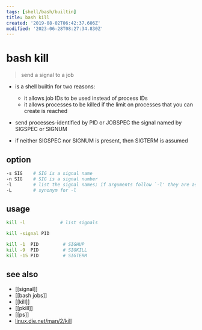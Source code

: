 ```yaml
---
tags: [shell/bash/builtin]
title: bash kill
created: '2019-08-02T06:42:37.606Z'
modified: '2023-06-28T08:27:34.830Z'
---
```


# bash kill

> send a signal to a job

- is a shell builtin for two reasons:  
  - it allows job IDs to be used instead of process IDs
  - it allows processes to be killed if the limit on processes that you can create is reached

- send processes-identified by PID or JOBSPEC the signal named by SIGSPEC or SIGNUM
- if neither SIGSPEC nor SIGNUM is present, then SIGTERM is assumed

## option

```sh
-s SIG    # SIG is a signal name
-n SIG    # SIG is a signal number
-l        # list the signal names; if arguments follow `-l' they are assumed to be signal numbers for which names should be listed
-L        # synonym for -l
```

## usage

```sh
kill -l             # list signals

kill -signal PID

kill -1  PID         # SIGHUP
kill -9  PID         # SIGKILL
kill -15 PID         # SIGTERM
```

## see also

- [[signal]]
- [[bash jobs]]
- [[kill]]
- [[pkill]]
- [[ps]]
- [linux.die.net/man/2/kill](https://linux.die.net/man/2/kill)

